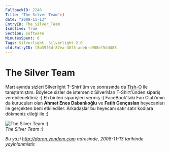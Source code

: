 ```yaml
---
FallbackID: 2246
Title: "The Silver Team":)
date: "2008-11-13"
EntryID: The_Silver_Team
IsActive: True
Section: software
MinutesSpent: 0
Tags: Silverlight, Silverlight 2.0
old.EntryID: f8b39f6d-87ea-48f3-adeb-d988ef5dd488
---
```

# The Silver Team
Mart ayında sizleri Silverlight T-Shirt'üm ve sonrasında da
[Tish-O](http://daron.yondem.com/tr/post/02fbfef5-7ce2-4870-84b9-3f2c36ef2a6d)
ile tanıştırmıştım. Böylece sizler de isterseniz SilverMan T-Shirt'ünden
sipariş verebilecektiniz :) Eh birileri siparişleri vermiş :)
FaceBook'taki Fan Club'ımın da kurucuları olan **Ahmet Enes
Dabanlıoğlu** ve **Fatih Gençaslan** heyecanları ile gerçekten beni
etkilediler. Arkadaşlar bu heyecanı satır satır kodlara dökmeniz dileği
ile ;)

![The Silver Team
:)](media/The_Silver_Team/13112008_1.jpg)\
*The Silver Team :)*



*Bu yazi http://daron.yondem.com adresinde, 2008-11-13 tarihinde yayinlanmistir.*
